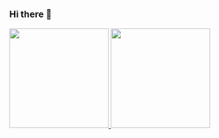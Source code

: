 ### Hi there 👋
<div>
<a href="https://github.com/GabrielGarufi">
<img height="180em" src="https://github-readme-stats.vercel.app/api/top-langs/?username=GabrielGarufi&layout=compact&langs_count=7&theme=dracula"/>
<img height="180em" src="https://github-readme-stats.vercel.app/api?username=GabrielGarufi&show_icons=true&theme=dracula&include_all_commits=true&count_private=true"/>
</div>
